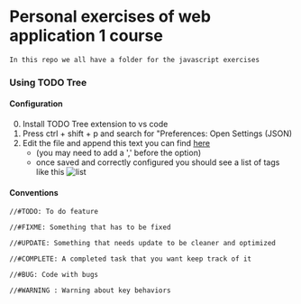 # Personal exercises of web application 1 course 
    In this repo we all have a folder for the javascript exercises
### Using TODO Tree
#### Configuration
0. Install TODO Tree extension to vs code
1. Press ctrl + shift + p and search for "Preferences: Open Settings (JSON)
2. Edit the file and append this text you can find [here](./settings.json) 
    * (you may need to add a ',' before the option)
    * once saved and correctly configured you should see a list of tags like this ![list](./immages/TODO_Tree_Screenshot.png)

#### Conventions
    //#TODO: To do feature

    //#FIXME: Something that has to be fixed

    //#UPDATE: Something that needs update to be cleaner and optimized

    //#COMPLETE: A completed task that you want keep track of it

    //#BUG: Code with bugs
    
    //#WARNING : Warning about key behaviors



